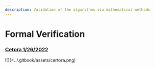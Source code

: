 ```yaml
---
description: Validation of the algorithms via mathematical methods
---
```


# Formal Verification

### [Cetora 1/26/2022](https://app.aave.com/#/governance/66-QmXz9i8zYz2g9XpTP63eKYPZxPftF76hQXr2jzWTMX7zY4)

![](<../.gitbook/assets/certora.png)
